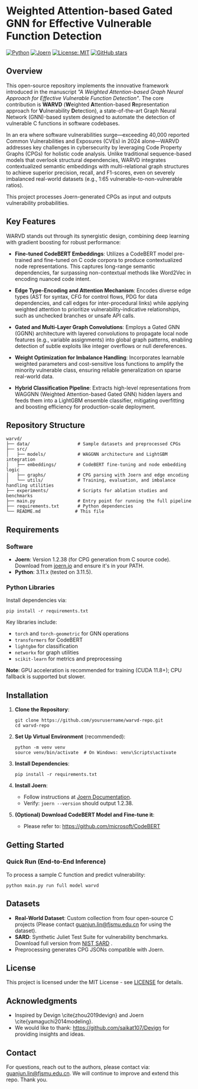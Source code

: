 # Weighted Attention-based Gated GNN for Effective Vulnerable Function Detection

[![Python](https://img.shields.io/badge/Python-3.11-blue.svg)](https://www.python.org/)
[![Joern](https://img.shields.io/badge/Joern-1.2.38-orange.svg)](https://joern.io/)
[![License: MIT](https://img.shields.io/badge/License-MIT-yellow.svg)](https://opensource.org/licenses/MIT)
[![GitHub stars](https://img.shields.io/github/stars/yourusername/warvd-repo.svg?style=social&label=Star&color=orange)](https://github.com/yourusername/warvd-repo)

## Overview

This open-source repository implements the innovative framework introduced in the manuscript *"A Weighted Attention-based Graph Neural Approach for Effective Vulnerable Function Detection"*. The core contribution is **WARVD** (**W**eighted **A**ttention-based **R**epresentation approach for **V**ulnerability **D**etection), a state-of-the-art Graph Neural Network (GNN)-based system designed to automate the detection of vulnerable C functions in software codebases.

In an era where software vulnerabilities surge—exceeding 40,000 reported Common Vulnerabilities and Exposures (CVEs) in 2024 alone—WARVD addresses key challenges in cybersecurity by leveraging Code Property Graphs (CPGs) for holistic code analysis. Unlike traditional sequence-based models that overlook structural dependencies, WARVD integrates contextualized semantic embeddings with multi-relational graph structures to achieve superior precision, recall, and F1-scores, even on severely imbalanced real-world datasets (e.g., 1:65 vulnerable-to-non-vulnerable ratios).

This project processes Joern-generated CPGs as input and outputs vulnerability probabilities.

## Key Features

WARVD stands out through its synergistic design, combining deep learning with gradient boosting for robust performance:

- **Fine-tuned CodeBERT Embeddings**: Utilizes a CodeBERT model pre-trained and fine-tuned on C code corpora to produce contextualized node representations. This captures long-range semantic dependencies, far surpassing non-contextual methods like Word2Vec in encoding nuanced code intent.
  
- **Edge Type-Encoding and Attention Mechanism**: Encodes diverse edge types (AST for syntax, CFG for control flows, PDG for data dependencies, and call edges for inter-procedural links) while applying weighted attention to prioritize vulnerability-indicative relationships, such as unchecked branches or unsafe API calls.

- **Gated and Multi-Layer Graph Convolutions**: Employs a Gated GNN (GGNN) architecture with layered convolutions to propagate local node features (e.g., variable assignments) into global graph patterns, enabling detection of subtle exploits like integer overflows or null dereferences.

- **Weight Optimization for Imbalance Handling**: Incorporates learnable weighted parameters and cost-sensitive loss functions to amplify the minority vulnerable class, ensuring reliable generalization on sparse real-world data.

- **Hybrid Classification Pipeline**: Extracts high-level representations from WAGGNN (Weighted Attention-based Gated GNN) hidden layers and feeds them into a LightGBM ensemble classifier, mitigating overfitting and boosting efficiency for production-scale deployment.

## Repository Structure

```
warvd/
├── data/                  # Sample datasets and preprocessed CPGs
├── src/
│   ├── models/            # WAGGNN architecture and LightGBM integration
│   ├── embeddings/        # CodeBERT fine-tuning and node embedding logic
│   ├── graphs/            # CPG parsing with Joern and edge encoding
│   └── utils/             # Training, evaluation, and imbalance handling utilities
├── experiments/           # Scripts for ablation studies and benchmarks
├── main.py                # Entry point for running the full pipeline
├── requirements.txt       # Python dependencies
└── README.md             # This file
```

## Requirements

### Software
- **Joern**: Version 1.2.38 (for CPG generation from C source code). Download from [joern.io](https://joern.io/) and ensure it's in your PATH.
- **Python**: 3.11.x (tested on 3.11.5).

### Python Libraries
Install dependencies via:
```
pip install -r requirements.txt
```
Key libraries include:
- `torch` and `torch-geometric` for GNN operations
- `transformers` for CodeBERT
- `lightgbm` for classification
- `networkx` for graph utilities
- `scikit-learn` for metrics and preprocessing

**Note**: GPU acceleration is recommended for training (CUDA 11.8+); CPU fallback is supported but slower.

## Installation

1. **Clone the Repository**:
   ```
   git clone https://github.com/yourusername/warvd-repo.git
   cd warvd-repo
   ```

2. **Set Up Virtual Environment** (recommended):
   ```
   python -m venv venv
   source venv/bin/activate  # On Windows: venv\Scripts\activate
   ```

3. **Install Dependencies**:
   ```
   pip install -r requirements.txt
   ```

4. **Install Joern**:
   - Follow instructions at [Joern Documentation](https://docs.joern.io/).
   - Verify: `joern --version` should output 1.2.38.

5. **(Optional) Download CodeBERT Model and Fine-tune it**:
   - Please refer to: https://github.com/microsoft/CodeBERT

## Getting Started

### Quick Run (End-to-End Inference)
To process a sample C function and predict vulnerability:
```
python main.py run full model warvd
```

## Datasets
- **Real-World Dataset**: Custom collection from four open-source C projects (Please contact guanjun.lin@fjsmu.edu.cn for using the dataset).
- **SARD**: Synthetic Juliet Test Suite for vulnerability benchmarks. Download full version from [NIST SARD](https://samate.nist.gov/) .
- Preprocessing generates CPG JSONs compatible with Joern.

## License
This project is licensed under the MIT License - see [LICENSE](LICENSE) for details.

## Acknowledgments
- Inspired by Devign \cite{zhou2019devign} and Joern \cite{yamaguchi2014modeling}.
- We would like to thank: https://github.com/saikat107/Devign for providing insights and ideas.

## Contact

For questions, reach out to the authors, please contact via: guanjun.lin@fjsmu.edu.cn. 
We will continue to improve and extend this repo. Thank you.




